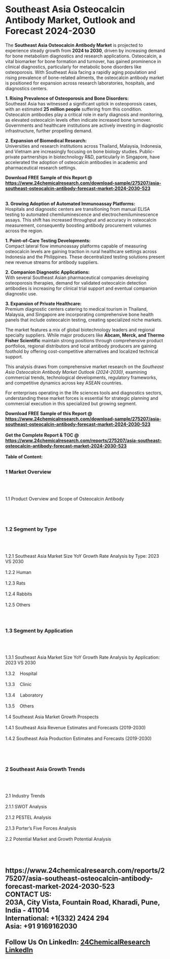 <h1>Southeast Asia Osteocalcin Antibody Market, Outlook and Forecast 2024-2030</h1><p>The <strong>Southeast Asia Osteocalcin Antibody Market</strong> is projected to experience steady growth from <strong>2024 to 2030</strong>, driven by increasing demand for bone metabolism diagnostics and research applications. Osteocalcin, a vital biomarker for bone formation and turnover, has gained prominence in clinical diagnostics, particularly for metabolic bone disorders like osteoporosis. With Southeast Asia facing a rapidly aging population and rising prevalence of bone-related ailments, the osteocalcin antibody market is positioned for expansion across research laboratories, hospitals, and diagnostics centers.</p><p><strong>1. Rising Prevalence of Osteoporosis and Bone Disorders:</strong><br>
Southeast Asia has witnessed a significant uptick in osteoporosis cases, with an estimated <strong>25 million people</strong> suffering from this condition. Osteocalcin antibodies play a critical role in early diagnosis and monitoring, as elevated osteocalcin levels often indicate increased bone turnover. Governments and healthcare institutions are actively investing in diagnostic infrastructure, further propelling demand.</p><p><strong>2. Expansion of Biomedical Research:</strong><br>
Universities and research institutions across Thailand, Malaysia, Indonesia, and Vietnam are increasingly focusing on bone biology studies. Public-private partnerships in biotechnology R&amp;D, particularly in Singapore, have accelerated the adoption of osteocalcin antibodies in academic and pharmaceutical research settings.</p><div><b>Download FREE Sample of this Report @ 
            <a href="https://www.24chemicalresearch.com/download-sample/275207/asia-southeast-osteocalcin-antibody-forecast-market-2024-2030-523">
            https://www.24chemicalresearch.com/download-sample/275207/asia-southeast-osteocalcin-antibody-forecast-market-2024-2030-523</a></b></div><br><p><strong>3. Growing Adoption of Automated Immunoassay Platforms:</strong><br>
Hospitals and diagnostic centers are transitioning from manual ELISA testing to automated chemiluminescence and electrochemiluminescence assays. This shift has increased throughput and accuracy in osteocalcin measurement, consequently boosting antibody procurement volumes across the region.</p><p><strong>1. Point-of-Care Testing Developments:</strong><br>
Compact lateral flow immunoassay platforms capable of measuring osteocalcin levels are gaining traction in rural healthcare settings across Indonesia and the Philippines. These decentralized testing solutions present new revenue streams for antibody suppliers.</p><p><strong>2. Companion Diagnostic Applications:</strong><br>
With several Southeast Asian pharmaceutical companies developing osteoporosis therapies, demand for validated osteocalcin detection antibodies is increasing for clinical trial support and eventual companion diagnostic use.</p><p><strong>3. Expansion of Private Healthcare:</strong><br>
Premium diagnostic centers catering to medical tourism in Thailand, Malaysia, and Singapore are incorporating comprehensive bone health panels that include osteocalcin testing, creating specialized niche markets.</p><p>The market features a mix of global biotechnology leaders and regional specialty suppliers. While major producers like <strong>Abcam, Merck, and Thermo Fisher Scientific</strong> maintain strong positions through comprehensive product portfolios, regional distributors and local antibody producers are gaining foothold by offering cost-competitive alternatives and localized technical support.</p><p>This analysis draws from comprehensive market research on the <em>Southeast Asia Osteocalcin Antibody Market Outlook (2024-2030)</em>, examining commercial trends, technological developments, regulatory frameworks, and competitive dynamics across key ASEAN countries.</p><p>For enterprises operating in the life sciences tools and diagnostics sectors, understanding these market forces is essential for strategic planning and commercial execution in this specialized but growing segment.</p><div><b>Download FREE Sample of this Report @ 
            <a href="https://www.24chemicalresearch.com/download-sample/275207/asia-southeast-osteocalcin-antibody-forecast-market-2024-2030-523">
            https://www.24chemicalresearch.com/download-sample/275207/asia-southeast-osteocalcin-antibody-forecast-market-2024-2030-523</a></b></div><br><div><b>Get the Complete Report & TOC @ 
            <a href="https://www.24chemicalresearch.com/reports/275207/asia-southeast-osteocalcin-antibody-forecast-market-2024-2030-523">
            https://www.24chemicalresearch.com/reports/275207/asia-southeast-osteocalcin-antibody-forecast-market-2024-2030-523</a></b></div><br>
            <b>Table of Content:</b><p><h2><span style="font-size:16px"><strong>1 Market Overview&nbsp;&nbsp; &nbsp;</strong></span></h2><br />
<br />
<p>1.1 Product Overview and Scope of Osteocalcin Antibody&nbsp;</p><br />
<br />
<h2><strong><span style="font-size:16px">1.2 Segment by Type&nbsp;&nbsp; &nbsp;</span></strong></h2><br />
<br />
<p>1.2.1 Southeast Asia Market Size YoY Growth Rate Analysis by Type: 2023 VS 2030&nbsp;&nbsp; &nbsp;<br /><br />
1.2.2 Human&nbsp;&nbsp; &nbsp;<br /><br />
1.2.3 Rats<br /><br />
1.2.4 Rabbits<br /><br />
1.2.5 Others<br /><br />
<br />
<h2><span style="font-size:16px"><strong>1.3 Segment by Application&nbsp;&nbsp;</strong></span></h2><br />
<br />
<p>1.3.1 Southeast Asia Market Size YoY Growth Rate Analysis by Application: 2023 VS 2030&nbsp;&nbsp; &nbsp;<br /><br />
1.3.2&nbsp;&nbsp; &nbsp;Hospital<br /><br />
1.3.3&nbsp;&nbsp; &nbsp;Clinic<br /><br />
1.3.4&nbsp;&nbsp; &nbsp;Laboratory<br /><br />
1.3.5&nbsp;&nbsp; &nbsp;Others<br /><br />
1.4 Southeast Asia Market Growth Prospects&nbsp;&nbsp; &nbsp;<br /><br />
1.4.1 Southeast Asia Revenue Estimates and Forecasts (2019-2030)&nbsp;&nbsp; &nbsp;<br /><br />
1.4.2 Southeast Asia Production Estimates and Forecasts (2019-2030)&nbsp;&nbsp;</p><br />
<br />
<h2><span style="font-size:16px"><strong>2 Southeast Asia Growth Trends&nbsp;&nbsp; &nbsp;</strong></span></h2><br />
<br />
<p>2.1 Industry Trends&nbsp;&nbsp; &nbsp;<br /><br />
2.1.1 SWOT Analysis&nbsp;&nbsp; &nbsp;<br /><br />
2.1.2 PESTEL Analysis&nbsp;&nbsp; &nbsp;<br /><br />
2.1.3 Porter&rsquo;s Five Forces Analysis&nbsp;&nbsp; &nbsp;<br /><br />
2.2 Potential Market and Growth Potential Analysis&nbsp;&nbsp; &nbsp;</p><br />
<br />
<h2><span style="f</p><div><b>Get the Complete Report & TOC @ 
            <a href="https://www.24chemicalresearch.com/reports/275207/asia-southeast-osteocalcin-antibody-forecast-market-2024-2030-523">
            https://www.24chemicalresearch.com/reports/275207/asia-southeast-osteocalcin-antibody-forecast-market-2024-2030-523</a></b></div><br><b>CONTACT US:</b><br>
            203A, City Vista, Fountain Road, Kharadi, Pune, India - 411014<br>
            International: +1(332) 2424 294<br>
            Asia: +91 9169162030 <br><br>
            Follow Us On LinkedIn: <a href="https://www.linkedin.com/company/24chemicalresearch/">24ChemicalResearch LinkedIn</a>